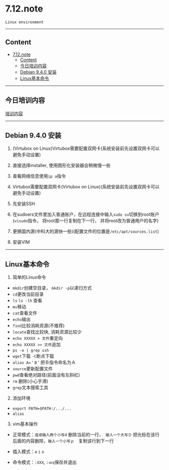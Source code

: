 # 7.12.note

`Linux environment`

---

## Content

<!-- TOC -->

- [7.12.note](#712note)
    - [Content](#content)
    - [今日培训内容](#今日培训内容)
    - [Debian 9.4.0 安装](#debian-940-安装)
    - [Linux基本命令](#linux基本命令)

<!-- /TOC -->

---

## 今日培训内容

[培训内容](https://gitee.com/thc1234/newbie/blob/master/now/note_day01.md)

---

## Debian 9.4.0 安装

1. (Virtubox on Linux)Virtubox需要配置双网卡(系统安装前先设置双网卡可以避免手动设置)

2. 直接选择installer, 使用图形化安装器会稍微慢一些

3. 查看网络信息使用`ip a`指令

4. Virtubox需要配置双网卡(Virtubox on Linux)(系统安装前先设置双网卡可以避免手动设置)

5. 先安装SSH

6. 在sudoers文件里加入普通账户，在远程连接中输入`sudo su`切换到root账户(`visudo`指令， 将root那一行复制在下一行， 并将root改为普通用户的名字)

7. 更换国内源(中科大的源快一些)(配置文件的位置是`/etc/apt/sources.list`)

8. 安装VIM

---

## Linux基本命令

1. 简单的Linux命令

- `mkdir`创建空目录， `mkdir -p`以递归方式
- `cd`更改当前目录
- `ls` `ls -lh` 查看
- `mv`移动
- `cat`查看文件
- `echo`输出
- `find`比较消耗资源(不推荐)
- `locate`查找比较快, 消耗资源比较少
- `echo XXXXX > 文件`重定向
- `echo XXXXX >> 文件`追加
- `ps -e | grep ssh`
- `wget`下载 `-C`断点下载
- `alias A=＇B＇`把Ｂ指令命名为Ａ
- `source`更新配置文件
- `pwd`查看绝对路径(前面没有左斜杠)
- `rm` 删除(小心手滑)
- `grep`文本搜索工具

2. 添加环境

- `export PATH=$PATH:/.../...`
- `alias`

3. vim基本操作

- 正常模式：`连续输入两个小写d` 删除当前的一行，　`输入一个大写Ｄ` 把光标在该行后面的内容删除，`输入一个小写ｐ`　复制该行到下一行

- 插入模式：`a` `i` `o`
 
- 命令模式：`:XXX`, `:ｗq`保存并退出 